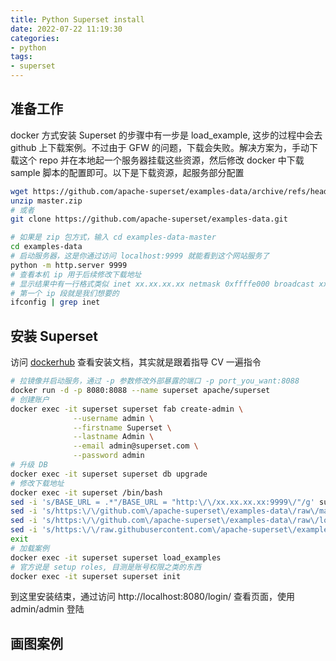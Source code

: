 ```yaml
---
title: Python Superset install
date: 2022-07-22 11:19:30
categories:
- python
tags:
- superset
---
```


## 准备工作

docker 方式安装 Superset 的步骤中有一步是 load_example, 这步的过程中会去 github 上下载案例。不过由于 GFW 的问题，下载会失败。解决方案为，手动下载这个 repo 并在本地起一个服务器挂载这些资源，然后修改 docker 中下载 sample 脚本的配置即可。以下是下载资源，起服务部分配置

```bash
wget https://github.com/apache-superset/examples-data/archive/refs/heads/master.zip
unzip master.zip
# 或者
git clone https://github.com/apache-superset/examples-data.git

# 如果是 zip 包方式，输入 cd examples-data-master
cd examples-data 
# 启动服务器，这是你通过访问 localhost:9999 就能看到这个网站服务了
python -m http.server 9999 
# 查看本机 ip 用于后续修改下载地址
# 显示结果中有一行格式类似 inet xx.xx.xx.xx netmask 0xffffe000 broadcast xx.xx.xx.xx
# 第一个 ip 段就是我们想要的
ifconfig | grep inet
```


## 安装 Superset

访问 [dockerhub](https://hub.docker.com/r/apache/superset) 查看安装文档，其实就是跟着指导 CV 一遍指令

```bash
# 拉镜像并启动服务，通过 -p 参数修改外部暴露的端口 -p port_you_want:8088
docker run -d -p 8080:8088 --name superset apache/superset
# 创建账户
docker exec -it superset superset fab create-admin \
              --username admin \
              --firstname Superset \
              --lastname Admin \
              --email admin@superset.com \
              --password admin
# 升级 DB
docker exec -it superset superset db upgrade
# 修改下载地址
docker exec -it superset /bin/bash
sed -i 's/BASE_URL = .*"/BASE_URL = "http:\/\/xx.xx.xx.xx:9999\/"/g' superset/examples/helpers.py
sed -i 's/https:\/\/github.com\/apache-superset\/examples-data\/raw\/master\//http:\/\/xx.xx.xx.xx:9999\//g' superset/examples/configs/datasets/examples/*.yaml
sed -i 's/https:\/\/github.com\/apache-superset\/examples-data\/raw\/lowercase_columns_examples\//http:\/\/xx.xx.xx.xx:9999\//g' superset/examples/configs/datasets/examples/*.yaml
sed -i 's/https:\/\/raw.githubusercontent.com\/apache-superset\/examples-data\/master\//http:\/\/xx.xx.xx.xx:9999\//g' superset/examples/configs/datasets/examples/*.yaml
exit
# 加载案例
docker exec -it superset superset load_examples
# 官方说是 setup roles, 目测是账号权限之类的东西
docker exec -it superset superset init
```

到这里安装结束，通过访问 http://localhost:8080/login/ 查看页面，使用 admin/admin 登陆

## 画图案例

